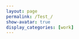 ```yaml
---
layout: page
permalink: /Test_/
show-avatar: true
display_categories: [work]
---
```

<html>
  <head>
    <style>
      .slidecontainer {
  width: 70%;
  background: #f0e7ce;
}
.slider {
  -webkit-appearance: none;
  width: 100%;
  height: 15px;
  border-radius: 5px;
  background: #000000;
  outline: none;
  opacity: 0.7;
  -webkit-transition: .2s;
  transition: opacity .2s;
}
.slider::-webkit-slider-thumb {
  -webkit-appearance: none;
  appearance: none;
  width: 25px;
  height: 25px;
  border-radius: 50%;
  background: #3e5741;
  cursor: pointer;
}
.slider::-moz-range-thumb {
  width: 25px;
  height: 25px;
  border-radius: 50%;
  background: #3e5741;
  cursor: pointer;
}
.ticks {
  display: flex;
  justify-content: space-between;}
.tick {
  position: relative;
  display: flex;
  justify-content: center;
  width: 1px;
  height: $unit;
  line-height: $unit * 5;
  margin-bottom: $unit*2;
}
</style>
  </head>
<body>
<script type="text/javascript" src="https://unpkg.com/vtk.js"></script>
<script type="text/javascript">
  var fullScreenRenderer = vtk.Rendering.Misc.vtkFullScreenRenderWindow.newInstance({
    background: [0, 0, 0],
    containerStyle: { width: '1000px', height: "800px" } 
  });
  var renderWindow = fullScreenRenderer.getRenderWindow();
  //var renderWindow = vtk.Rendering.Core.vtkRenderWindow.newInstance();
  var renderer = fullScreenRenderer.getRenderer();
  //var renderer = vtk.Rendering.Core.vtkRenderer.newInstance();
  var actor = vtk.Rendering.Core.vtkActor.newInstance();
  renderer.addActor(actor);
  var mapper = vtk.Rendering.Core.vtkMapper.newInstance(); // this is the right mapper
  actor.setMapper(mapper);  
  var camera             = vtk.Rendering.Core.vtkCamera.newInstance();
  // add axes
  var openGLRenderWindow = vtk.Rendering.OpenGL.vtkRenderWindow.newInstance();
  renderWindow.addView(openGLRenderWindow);
  // Create a div section to put this into
  var container = document.createElement('div');
  document.querySelector('body').appendChild(container);
  openGLRenderWindow.setContainer(container);
  // Capture size of the container and set it to the renderWindow
  var { width, height } = container.getBoundingClientRect();
  openGLRenderWindow.setSize(width, height);
  //Setup an interactor to handle mouse events
  var interactor = vtk.Rendering.Core.vtkRenderWindowInteractor.newInstance();
  interactor.setView(openGLRenderWindow);
  interactor.initialize();
  interactor.bindEvents(container);
  interactor.setInteractorStyle(vtk.Interaction.Style.vtkInteractorStyleTrackballCamera.newInstance());
  // create orientation widget - add orientation axes
  var axesActor = vtk.Rendering.Core.vtkAxesActor.newInstance();
  var orientationWidget = vtk.Interaction.Widgets.vtkOrientationMarkerWidget.newInstance({
  actor: axesActor, interactor: renderWindow.getInteractor(), renderer: renderer, });
  orientationWidget.setEnabled(true);
  orientationWidget.setViewportCorner(vtk.Interaction.Widgets.vtkOrientationMarkerWidget.Corners.BOTTOM_RIGHT);
  orientationWidget.setViewportSize(0.25);
  // add a control panel
  var controlPanel = "<html><div class='slidecontainer'><label for='zoomslider'>Zoom:</label> <input id='zoomslider' type='range' class='slider' min='0' max='10' step='1'/><p><span id='zoomvalue'>5</span></p> </div>" + "<label for='timeslider'>Gestational age:</label> <input id='timeslider' type='range' class='slider' min='20' max='36' step='0.1'/><div class='ticks'> <span class='tick'>24</span> <span class='tick'>28</span></div> <p><span id='timevalue'>...</span></p> </div></html>";
  fullScreenRenderer.addController(controlPanel);
  var zoomslider = document.querySelector('#zoomslider');
  var zoomvalue = document.querySelector('#zoomvalue');
  zoomslider.addEventListener('input', (e) => {
      zoomvalue.innerText = e.target.value;
      camera.zoom(Number(e.target.value));
      renderWindow.render();
    });
var timeslider = document.querySelector('#timeslider');
var timevalue = document.querySelector('#timevalue');
timeslider.addEventListener('input', (e) => {
  var i = Number(e.target.value);
  var t = Math.round((i-20)*10);
  var c = 0;
  if (i >= 24.0) {c = c+1;}
  if (i >= 28.0) {c = c+1;}
  if (i >= 32.0) {c = c+1;}
  timevalue.innerText = e.target.value + " weeks";
  var file = '/assets/atlas/outer_cortical_surface/GeodesicRegression__GeodesicFlow__img__component_' + c + "__tp_"+ t +"__age_" + i.toFixed(1) + "0.vtp";
  console.log("selected file", file);
  var reader = vtk.IO.XML.vtkXMLPolyDataReader.newInstance();
  reader.setUrl(file);
  mapper.setInputConnection(reader.getOutputPort());
  renderWindow.render();
  });
// time slider features
timeslider.value = 20;
timevalue.innerText = timeslider.value + " weeks";
var reader = vtk.IO.XML.vtkXMLPolyDataReader.newInstance();
const file = '/assets/atlas/outer_cortical_surface/GeodesicRegression__GeodesicFlow__img__component_0__tp_0__age_20.00.vtp';
reader.setUrl(file);
mapper.setInputConnection(reader.getOutputPort());
  camera.setPosition(27.519753836746474, 604.1863725248345, -279.2425808488232);
  camera.setViewAngle(30.0);
  camera.zoom(5);
 renderer.setActiveCamera(camera);
  actor.getProperty().setColor(1, 1, 1);
  renderWindow.render();
</script>
</body>
</html>



